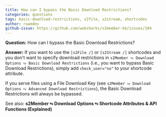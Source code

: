 ```yaml
---
title: How can I bypass the Basic Download Restrictions?
categories: questions
tags: basic-download-restrictions, s2file, s2stream, shortcodes
author: raamdev
github-issue: https://github.com/websharks/s2member-kb/issues/104
---
```


**Question:** How can I bypass the Basic Download Restrictions?

**Answer:** If you want to use the `[s2File /]` or `[s2Stream /]` shortcodes and you don't want to specify download restrictions in `s2Member ⥱ Download Options ⥱ Basic Download Restrictions` (i.e., you want to bypass Basic Download Restrictions), simply add `check_user="no"` to your shortcode attribute.

If you serve files using a File Download Key (see `s2Member ⥱ Download Options ⥱ Advanced Download Restrictions`), the Basic Download Restrictions will always be bypassed.

See also: **s2Member ⥱ Download Options ⥱ Shortcode Attributes & API Functions (Explained)**
